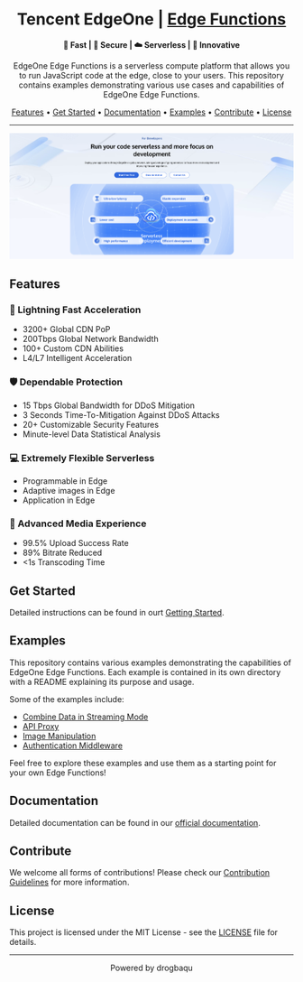 <h1 align="center">Tencent EdgeOne | <a href="https://edgeone.ai/products/function" rel="nofollow">Edge Functions</a></h1></h1>

<p align="center">
  <b> 🚀 Fast | 🔑 Secure | ☁️ Serverless | 💫 Innovative</b>
</p>
<p align="center">
  EdgeOne Edge Functions is a serverless compute platform that allows you to run JavaScript code at the edge, close to your users. This repository contains examples demonstrating various use cases and capabilities of EdgeOne Edge Functions.
</p>
<p align="center">
  <a href="#features">Features</a> •
  <a href="#get-started">Get Started</a> •
  <a href="#documentation">Documentation</a> •
  <a href="#examples">Examples</a> •
  <a href="#contribute">Contribute</a> •
  <a href="#license">License</a>
</p>

---

<p align="center">
  <kbd><img src="image/edgeone functions cover.png" alt="EdgeOne Edge Functions Mockup" title="EdgeOne Edge Functions"/></kbd>
</p>


## Features

### 🚀 Lightning Fast Acceleration

- 3200+ Global CDN PoP
- 200Tbps Global Network Bandwidth
- 100+ Custom CDN Abilities
- L4/L7 Intelligent Acceleration

### 🛡️ Dependable Protection

- 15 Tbps Global Bandwidth for DDoS Mitigation
- 3 Seconds Time-To-Mitigation Against DDoS Attacks
- 20+ Customizable Security Features
- Minute-level Data Statistical Analysis

### 💻 Extremely Flexible Serverless

- Programmable in Edge
- Adaptive images in Edge
- Application in Edge

### 🎥 Advanced Media Experience

- 99.5% Upload Success Rate
- 89% Bitrate Reduced
- <1s Transcoding Time

## Get Started

Detailed instructions can be found in ourt  [Getting Started](https://edgeone.ai/document/53373?product=edgedeveloperplatform).

## Examples

This repository contains various examples demonstrating the capabilities of EdgeOne Edge Functions. Each example is contained in its own directory with a README explaining its purpose and usage.

Some of the examples include:

- [Combine Data in Streaming Mode](./combine-data-streaming)
- [API Proxy](./api-proxy)
- [Image Manipulation](./image-manipulation)
- [Authentication Middleware](./auth-middleware)

Feel free to explore these examples and use them as a starting point for your own Edge Functions!

## Documentation

Detailed documentation can be found in our [official documentation](https://edgeone.ai/document/53372).

## Contribute

We welcome all forms of contributions! Please check our [Contribution Guidelines](CONTRIBUTING.md) for more information.

## License

This project is licensed under the MIT License - see the [LICENSE](LICENSE) file for details.

---

<p align="center">
  Powered by drogbaqu
</p>

